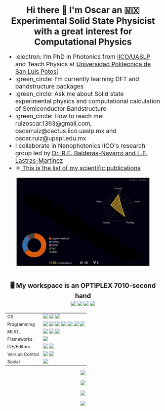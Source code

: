 <h1 align='center'> Hi there 👋 I'm Oscar an 🇲🇽 Experimental Solid State Physicist with a great interest for Computational Physics
</h1>

<body>
<ul align='left' style="font-size:2vw">
<li> :electron: I’m  PhD in Photonics from <a href="http://www.iico.uaslp.mx/Paginas/Luis-Felipe.aspx">IICO/UASLP</a> and Teach Physics at <a href="https://www.upslp.edu.mx/upslp/"> Universidad Politecnica de San Luis Potosi</a></li>
<li> :green_circle: I’m currently learning DFT and bandstructure packages</li>
<li> :green_circle: Ask me about Solid state experimental physics and computational calculation of Semiconductor Bandstructure </li>
<li> :green_circle: How to reach me: ruizoscar.1393@gmail.com, oscarruiz@cactus.iico.uaslp.mx and oscar.ruiz@upspl.edu.mx</li>
<li>  I collaborate in Nanophotonics IICO's research group led by <a href="https://github.com/NanophotonIICOs"> Dr. R.E. Balderas-Navarro and L.F. Lastras-Martinez</a> </li>
<li>⚛️<a href="https://scholar.google.es/citations?user=d5ygTH8AAAAJ&hl=es"> This is the list of my scientific publications</a>
</ul>
</body>
<div align='center'>
  <img src="./profile-3d-contrib/profile-night-rainbow.svg" width="430"/>
</div>
<!-- 
<a align='center' href="https://wakatime.com/@2502acb2-1684-4597-a422-d30dfa6a2f67"><img src="https://wakatime.com/badge/user/2502acb2-1684-4597-a422-d30dfa6a2f67.svg?style=for-the-badge" alt="Total time coded since Jan 22 2022" /></a>
![](https://komarev.com/ghpvc/?username=RUCO13&style=for-the-badge&label=Visitors+Count&color=blue) -->

<br/>
<h2 align='center'>
 🖥️ My workspace is an OPTIPLEX 7010-second hand<br/>
  <img src="https://img.shields.io/badge/Ubuntu-E95420?style=for-the-badge&logo=ubuntu&logoColor=white"/>
  <img src="https://img.shields.io/badge/intel-core%20i5%203th-%230071C5.svg?&style=for-the-badge&logo=intel&logoColor=white" />
  <img src="https://img.shields.io/badge/RAM-16GB-%230071C5.svg?&style=for-the-badge&logoColor=white" />
  <img src="https://img.shields.io/badge/nvidia-quadro%20k620-%2376B900.svg?&style=for-the-badge&logo=nvidia&logoColor=white" />
</h2>


<table>
<tr>
<td>OS</td>
<td><img src="https://img.shields.io/badge/Linux-FCC624?style=for-the-badge&logo=linux&logoColor=black"> 
<img src="https://img.shields.io/badge/Pop!_OS-48B9C7?style=for-the-badge&logo=Pop!_OS&logoColor=white"> 
<img src="https://img.shields.io/badge/Ubuntu-E95420?style=for-the-badge&logo=ubuntu&logoColor=white"> 
</td>
<tr>

<tr>
<td>Programming</td>
<td><img src="https://img.shields.io/badge/Python-FFD43B?style=for-the-badge&logo=python&logoColor=darkgreen"> 
<img src="https://img.shields.io/badge/Lua-2C2D72?style=for-the-badge&logo=lua&logoColor=white"> 
<img src="https://img.shields.io/badge/Fortran-%23734F96.svg?style=for-the-badge&logo=fortran&logoColor=white"> 
<img src="https://img.shields.io/badge/Julia-9558B2?style=for-the-badge&logo=julia&logoColor=white"> 
<img src="https://img.shields.io/badge/Shell_Script-121011?style=for-the-badge&logo=gnu-bash&logoColor=white"> 
<img src="https://img.shields.io/badge/c++-%2300599C.svg?style=for-the-badge&logo=c%2B%2B&logoColor=white"> 
<img src="https://img.shields.io/badge/latex-%23008080.svg?style=for-the-badge&logo=latex&logoColor=white"> 

</td>
</tr>
<tr>
<td>ML/DL</td>
<td><img src="https://img.shields.io/badge/numpy-%23013243.svg?style=for-the-badge&logo=numpy&logoColor=white"> 
<img src="https://img.shields.io/badge/pandas-%23150458.svg?style=for-the-badge&logo=pandas&logoColor=white"> 
<img src="https://img.shields.io/badge/SciPy-%230C55A5.svg?style=for-the-badge&logo=scipy&logoColor=%white"> 

</td>
</tr>
<tr>
<td>Frameworks</td>
<td><img src="https://img.shields.io/badge/Anaconda-%2344A833.svg?style=for-the-badge&logo=anaconda&logoColor=white"> 
</td>
</tr>
<tr>
<td>IDE/Editors</td>
<td><img src="https://img.shields.io/badge/Jupyter-F37626.svg?&style=for-the-badge&logo=Jupyter&logoColor=white"> 
<img src="https://img.shields.io/badge/Visual_Studio_Code-0078D4?style=for-the-badge&logo=visual%20studio%20code&logoColor=white"> 
</td>
</tr>
<tr>
<td>Version Control</td>
<td><img src="https://img.shields.io/badge/GIT-E44C30?style=for-the-badge&logo=git&logoColor=white">
<img src="https://img.shields.io/badge/github-%23121011.svg?style=for-the-badge&logo=github&logoColor=white">
 </td>
</tr>
<tr>
<td>Social</td>
<td><a href="https://twitter.com/RUCO0713"><img src="https://img.shields.io/badge/Twitter-1DA1F2?style=for-the-badge&logo=twitter&logoColor=white"></td>
</tr>
</table>


<p align="center">
  <img src="https://github-profile-summary-cards.vercel.app/api/cards/profile-details?username=RUCO13&theme=dracula"/>
</p>

<p align="center">
<a href="https://wakatime.com/RUCO13">
<img src="https://github-readme-stats.vercel.app/api?username=RUCO13&show_icons=true&include_all_commits=true&theme=dracula"/>
</p>

<!-- <p align="center">
  <img src="https://github-readme-stats.vercel.app/api?username=RUCO13&show_icons=true&include_all_commits=true"/>
</p> -->
<p align="center">
<a href="https://wakatime.com/@RUCO13">
 <!-- <img src="https://github-readme-stats.vercel.app/api/top-langs/?username=RUCO13&hide=html&theme=cobalt2"/> -->
 <img src="https://github-readme-stats.vercel.app/api/wakatime?username=RUCO13&theme=dracula&langs_count=8&range=last_7_days&custom_title=Wakatime%20Stats%20(Last%207%20days)&layout=compact&card_width=500"/>
</p>

<p align="center">
<a href="https://github.com/RUCO13?tab=repositories">
<img src="https://github-readme-streak-stats.herokuapp.com/?user=RUCO13&theme=dracula&hide_border=true"/>
</p>

